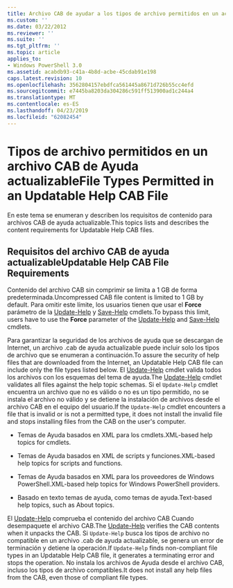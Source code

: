 ```yaml
---
title: Archivo CAB de ayudar a los tipos de archivo permitidos en un actualizable | Microsoft Docs
ms.custom: ''
ms.date: 03/22/2012
ms.reviewer: ''
ms.suite: ''
ms.tgt_pltfrm: ''
ms.topic: article
applies_to:
- Windows PowerShell 3.0
ms.assetid: acabdb93-c41a-4b8d-acbe-45cdab91e198
caps.latest.revision: 10
ms.openlocfilehash: 3562804157ebdfca561445a8671d726b55cc4efd
ms.sourcegitcommit: e7445ba8203da304286c591ff513900ad1c244a4
ms.translationtype: MT
ms.contentlocale: es-ES
ms.lasthandoff: 04/23/2019
ms.locfileid: "62082454"
---
```

# <a name="file-types-permitted-in-an-updatable-help-cab-file"></a><span data-ttu-id="0eb28-102">Tipos de archivo permitidos en un archivo CAB de Ayuda actualizable</span><span class="sxs-lookup"><span data-stu-id="0eb28-102">File Types Permitted in an Updatable Help CAB File</span></span>

<span data-ttu-id="0eb28-103">En este tema se enumeran y describen los requisitos de contenido para archivos CAB de ayuda actualizable.</span><span class="sxs-lookup"><span data-stu-id="0eb28-103">This topics lists and describes the content requirements for Updatable Help CAB files.</span></span>

## <a name="updatable-help-cab-file-requirements"></a><span data-ttu-id="0eb28-104">Requisitos del archivo CAB de ayuda actualizable</span><span class="sxs-lookup"><span data-stu-id="0eb28-104">Updatable Help CAB File Requirements</span></span>

<span data-ttu-id="0eb28-105">Contenido del archivo CAB sin comprimir se limita a 1 GB de forma predeterminada.</span><span class="sxs-lookup"><span data-stu-id="0eb28-105">Uncompressed CAB file content is limited to 1 GB by default.</span></span> <span data-ttu-id="0eb28-106">Para omitir este límite, los usuarios tienen que usar el **Force** parámetro de la [Update-Help](/powershell/module/Microsoft.PowerShell.Core/Update-Help) y [Save-Help](/powershell/module/Microsoft.PowerShell.Core/Save-Help) cmdlets.</span><span class="sxs-lookup"><span data-stu-id="0eb28-106">To bypass this limit, users have to use the **Force** parameter of the [Update-Help](/powershell/module/Microsoft.PowerShell.Core/Update-Help) and [Save-Help](/powershell/module/Microsoft.PowerShell.Core/Save-Help) cmdlets.</span></span>

<span data-ttu-id="0eb28-107">Para garantizar la seguridad de los archivos de ayuda que se descargan de Internet, un archivo .cab de ayuda actualizable puede incluir solo los tipos de archivo que se enumeran a continuación.</span><span class="sxs-lookup"><span data-stu-id="0eb28-107">To assure the security of help files that are downloaded from the Internet, an Updatable Help CAB file can include only the file types listed below.</span></span> <span data-ttu-id="0eb28-108">El [Update-Help](/powershell/module/Microsoft.PowerShell.Core/Update-Help) cmdlet valida todos los archivos con los esquemas del tema de ayuda.</span><span class="sxs-lookup"><span data-stu-id="0eb28-108">The [Update-Help](/powershell/module/Microsoft.PowerShell.Core/Update-Help) cmdlet validates all files against the help topic schemas.</span></span> <span data-ttu-id="0eb28-109">Si el `Update-Help` cmdlet encuentra un archivo que no es válido o no es un tipo permitido, no se instala el archivo no válido y se detiene la instalación de archivos desde el archivo CAB en el equipo del usuario.</span><span class="sxs-lookup"><span data-stu-id="0eb28-109">If the `Update-Help` cmdlet encounters a file that is invalid or is not a permitted type, it does not install the invalid file and stops installing files from the CAB on the user's computer.</span></span>

- <span data-ttu-id="0eb28-110">Temas de Ayuda basados en XML para los cmdlets.</span><span class="sxs-lookup"><span data-stu-id="0eb28-110">XML-based help topics for cmdlets.</span></span>

- <span data-ttu-id="0eb28-111">Temas de Ayuda basados en XML de scripts y funciones.</span><span class="sxs-lookup"><span data-stu-id="0eb28-111">XML-based help topics for scripts and functions.</span></span>

- <span data-ttu-id="0eb28-112">Temas de Ayuda basados en XML para los proveedores de Windows PowerShell.</span><span class="sxs-lookup"><span data-stu-id="0eb28-112">XML-based help topics for Windows PowerShell providers.</span></span>

- <span data-ttu-id="0eb28-113">Basado en texto temas de ayuda, como temas de ayuda.</span><span class="sxs-lookup"><span data-stu-id="0eb28-113">Text-based help topics, such as About topics.</span></span>

<span data-ttu-id="0eb28-114">El [Update-Help](/powershell/module/Microsoft.PowerShell.Core/Update-Help) comprueba el contenido del archivo CAB Cuando desempaquete el archivo CAB.</span><span class="sxs-lookup"><span data-stu-id="0eb28-114">The [Update-Help](/powershell/module/Microsoft.PowerShell.Core/Update-Help) verifies the CAB contents when it unpacks the CAB.</span></span> <span data-ttu-id="0eb28-115">Si `Update-Help` busca los tipos de archivo no compatible en un archivo .cab de ayuda actualizable, se genera un error de terminación y detiene la operación.</span><span class="sxs-lookup"><span data-stu-id="0eb28-115">If `Update-Help` finds non-compliant file types in an Updatable Help CAB file, it generates a terminating error and stops the operation.</span></span> <span data-ttu-id="0eb28-116">No instala los archivos de Ayuda desde el archivo CAB, incluso los tipos de archivo compatibles.</span><span class="sxs-lookup"><span data-stu-id="0eb28-116">It does not install any help files from the CAB, even those of compliant file types.</span></span>